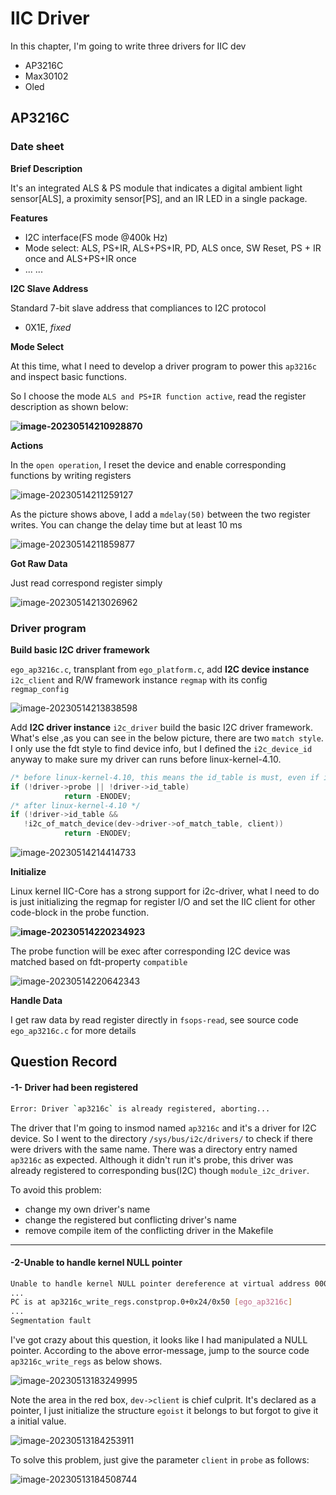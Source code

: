 # IIC Driver

In this chapter, I'm going to write three drivers for IIC dev

- AP3216C
- Max30102
- Oled



## AP3216C

### Date sheet

**Brief Description**

It's an integrated ALS & PS module that indicates a digital ambient light sensor[ALS], a proximity sensor[PS], and an IR LED in a single package.

**Features**

- I2C interface(FS mode @400k Hz)
- Mode select: ALS, PS+IR, ALS+PS+IR, PD, ALS once, SW Reset, PS + IR once and ALS+PS+IR once
- ... ...

**I2C Slave Address**

Standard 7-bit slave address that compliances to I2C protocol

- 0X1E, *fixed*

**Mode Select**

At this time, what I need to develop a driver program to power this `ap3216c` and inspect basic functions.

So I choose the mode `ALS and PS+IR function active`, read the register description as shown below:

**![image-20230514210928870](README.assets/image-20230514210928870.png)**

**Actions**

In the `open operation`, I reset the device and enable corresponding functions by writing registers

![image-20230514211259127](README.assets/image-20230514211259127.png)

As the picture shows above, I add a `mdelay(50)` between the two register writes. You can change the delay time but at least 10 ms

![image-20230514211859877](README.assets/image-20230514211859877.png)

**Got Raw Data**

Just read correspond register simply

![image-20230514213026962](README.assets/image-20230514213026962.png)

### Driver program

**Build basic I2C driver framework**

`ego_ap3216c.c`, transplant from `ego_platform.c`, add **I2C device instance** `i2c_client` and R/W framework instance `regmap` with its config `regmap_config`

![image-20230514213838598](README.assets/image-20230514213838598.png)

Add **I2C driver instance** `i2c_driver` build the basic I2C driver framework. What's else ,as you can see in the below picture, there are two `match style`. I only use the fdt style to find device info, but I defined the `i2c_device_id` anyway to make sure my driver can runs before linux-kernel-4.10.

```c
/* before linux-kernel-4.10, this means the id_table is must, even if it's not used */
if (!driver->probe || !driver->id_table)
  			return -ENODEV;
/* after linux-kernel-4.10 */
if (!driver->id_table &&
   !i2c_of_match_device(dev->driver->of_match_table, client))
  			return -ENODEV;
```

![image-20230514214414733](README.assets/image-20230514214414733.png)

**Initialize**

Linux kernel IIC-Core has a strong support for i2c-driver, what I need to do is just initializing the regmap for register I/O and set the IIC client for other code-block in the probe function.

**![image-20230514220234923](README.assets/image-20230514220234923.png)**

The probe function will be exec after corresponding I2C device was matched based on fdt-property `compatible`

![image-20230514220642343](README.assets/image-20230514220642343.png)

**Handle Data**

I get raw data by read register directly in `fsops-read`, see source code `ego_ap3216c.c` for more details



## Question Record

#### -1- Driver had been registered

```bash
Error: Driver `ap3216c` is already registered, aborting...
```

The driver that I'm going to insmod named `ap3216c` and it's a driver for I2C device. So I went to the directory `/sys/bus/i2c/drivers/` to check if there were drivers with the same name. There was a directory entry named `ap3216c` as expected. Although it didn't run it's probe, this driver was already registered to corresponding bus(I2C) though `module_i2c_driver`.

To avoid this problem:

- change my own driver's name
- change the registered but conflicting driver's name
- remove compile item of the conflicting driver in the Makefile

---

#### -2-Unable to handle kernel NULL pointer

```bash
Unable to handle kernel NULL pointer dereference at virtual address 00000002
...
PC is at ap3216c_write_regs.constprop.0+0x24/0x50 [ego_ap3216c]
...
Segmentation fault
```

I've got crazy about this question, it looks like I had manipulated a NULL pointer. According to the above error-message, jump to the source code `ap3216c_write_regs` as below shows.

![image-20230513183249995](../../../README.assets/image-20230513183249995.png)

Note the area in the red box, `dev->client` is chief culprit. It's declared as a pointer,  I just initialize the structure `egoist` it belongs to but forgot to give it a initial value.

![image-20230513184253911](../../../README.assets/image-20230513184253911.png)

To solve this problem, just give the parameter `client` in `probe` as follows:

![image-20230513184508744](../../../README.assets/image-20230513184508744.png)





















